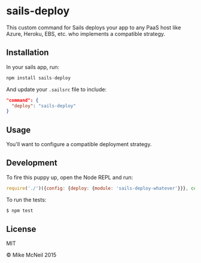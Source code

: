 # sails-deploy

This custom command for Sails deploys your app to any PaaS host like Azure, Heroku, EBS, etc. who implements a compatible strategy.


## Installation

In your sails app, run:

```js
npm install sails-deploy
```

And update your `.sailsrc` file to include:

```json
"command": {
  "deploy": "sails-deploy"
}
```


## Usage

You'll want to configure a compatible deployment strategy.


## Development

To fire this puppy up, open the Node REPL and run:

```js
require('./')({config: {deploy: {module: 'sails-deploy-whatever'}}}, console.log)
```


To run the tests:

```bash
$ npm test
```


## License

MIT

&copy; Mike McNeil 2015
